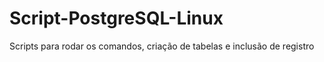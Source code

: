 # Script-PostgreSQL-Linux
Scripts para rodar os comandos, criação de tabelas e inclusão de registro

